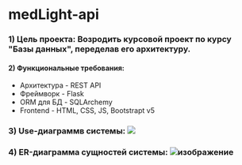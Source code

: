 # medLight-api
### 1) Цель проекта: Возродить курсовой проект по курсу "Базы данных", переделав его архитектуру.
#### 2) Функциональные требования: 
  + Архитектура - REST API
  + Фреймворк - Flask
  + ORM для БД - SQLArchemy
  + Frontend - HTML, CSS, JS, Bootstrapt v5
### 3) Use-диаграммв системы:  <img padding="250"  src="https://user-images.githubusercontent.com/52675708/136860737-48ef3613-106d-4081-812d-77a601d6ef8b.png">
### 4) ER-диаграмма сущностей системы:  ![изображение](https://user-images.githubusercontent.com/52675708/136860904-1c7260b8-fc40-40ff-956a-8aecf2f46f77.png)
